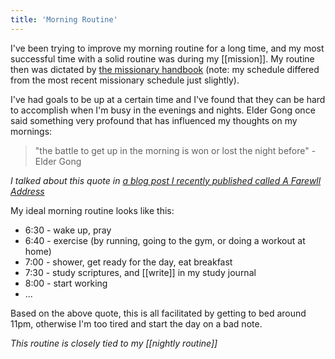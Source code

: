 ```yaml
---
title: 'Morning Routine'
---
```


I've been trying to improve my morning routine for a long time, and my most successful time with a solid routine was during my [[mission]]. My routine then was dictated by [the missionary handbook](https://www.churchofjesuschrist.org/study/manual/missionary-standards-for-disciples-of-jesus-christ/2-missionary-organization-and-activites?lang=eng#title_number32) (note: my schedule differed from the most recent missionary schedule just slightly).

I've had goals to be up at a certain time and I've found that they can be hard to accomplish when I'm busy in the evenings and nights. Elder Gong once said something very profound that has influenced my thoughts on my mornings:

> "the battle to get up in the morning is won or lost the night before" -Elder Gong

_I talked about this quote in [a blog post I recently published called A Farewll Address](https://kylegill.com/blog/2020-03-16-a-farewell-address/#the-battle-to-get-up-in-the-morning-is-won-or-lost-the-night-before)_

My ideal morning routine looks like this:

- 6:30 - wake up, pray
- 6:40 - exercise (by running, going to the gym, or doing a workout at home)
- 7:00 - shower, get ready for the day, eat breakfast
- 7:30 - study scriptures, and [[write]] in my study journal
- 8:00 - start working
- ...

Based on the above quote, this is all facilitated by getting to bed around 11pm, otherwise I'm too tired and start the day on a bad note.

_This routine is closely tied to my [[nightly routine]]_
